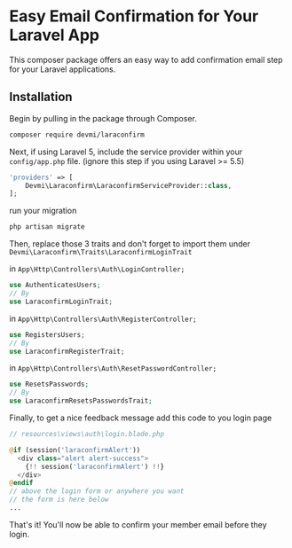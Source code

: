 # Easy Email Confirmation for Your Laravel App

  This composer package offers an easy way to add confirmation email step for your Laravel applications.

## Installation

Begin by pulling in the package through Composer.

```bash
composer require devmi/laraconfirm
```

Next, if using Laravel 5, include the service provider within your `config/app.php` file.
(ignore this step if you using Laravel >= 5.5)

```php
'providers' => [
    Devmi\Laraconfirm\LaraconfirmServiceProvider::class,
];
```

run your migration
```bash
php artisan migrate
```

Then, replace those 3 traits and don't forget to import them under `Devmi\Laraconfirm\Traits\LaraconfirmLoginTrait`

in `App\Http\Controllers\Auth\LoginController;`
```php
use AuthenticatesUsers;
// By
use LaraconfirmLoginTrait;
```

in `App\Http\Controllers\Auth\RegisterController;`
```php
use RegistersUsers;
// By
use LaraconfirmRegisterTrait;
```

in `App\Http\Controllers\Auth\ResetPasswordController;`
```php
use ResetsPasswords;
// By
use LaraconfirmResetsPasswordsTrait;
```


Finally, to get a nice feedback message add this code to you login page

```php
// resources\views\auth\login.blade.php

@if (session('laraconfirmAlert'))
  <div class="alert alert-success">
    {!! session('laraconfirmAlert') !!}
  </div>
@endif
// above the login form or anywhere you want
// the form is here below
...

```

That's it! You'll now be able to confirm your member email before they login.

